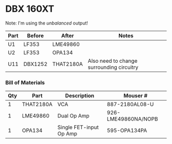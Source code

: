 # DBX 160XT

Note: I'm using the _unbalanced_ output!

| Part | Before  | After     | Notes |
| ---- | ------- | --------- | ----- |
| U1   | LF353   | LME49860  | |
| U2   | LF353   | OPA134    | |
| U11  | DBX1252 | THAT2180A | Also need to change surrounding circuitry |

### Bill of Materials

| Qty | Part | Description | Mouser #  |
| --- | ---- | ----------- | --------- |
| 1   | THAT2180A | VCA | 887-2180AL08-U |
| 1   | LME49860 | Dual Op Amp | 926-LME49860NA/NOPB |
| 1   | OPA134   | Single FET-input Op Amp | 595-OPA134PA |

